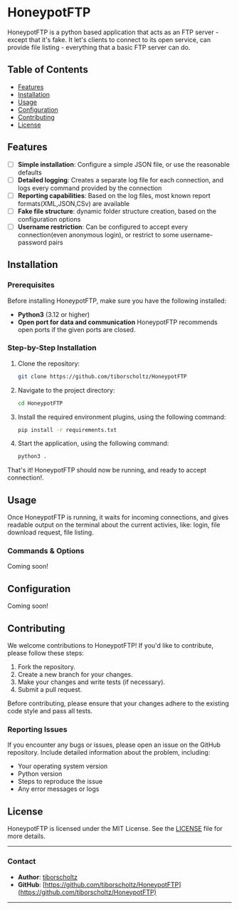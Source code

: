 # HoneypotFTP

HoneypotFTP is a python based application that acts as an FTP server - except that it's fake. It let's clients to connect to its open service, can provide file listing - everything that a basic FTP server can do. 

## Table of Contents

- [Features](#features)
- [Installation](#installation)
- [Usage](#usage)
- [Configuration](#configuration)
- [Contributing](#contributing)
- [License](#license)

## Features

- [ ] **Simple installation**: Configure a simple JSON file, or use the reasonable defaults
- [ ] **Detailed logging**: Creates a separate log file for each connection, and logs every command provided by the connection
- [ ] **Reporting capabilities**: Based on the log files, most known report formats(XML,JSON,CSv) are available
- [ ] **Fake file structure**: dynamic folder structure creation, based on the configuration options
- [ ] **Username restriction**: Can be configured to accept every connection(even anonymous login), or restrict to some username-password pairs

## Installation

### Prerequisites

Before installing HoneypotFTP, make sure you have the following installed:

- **Python3** (3.12 or higher)
- **Open port for data and communication** HoneypotFTP recommends open ports if the given ports are closed.

### Step-by-Step Installation

1. Clone the repository:

    ```bash
    git clone https://github.com/tiborscholtz/HoneypotFTP
    ```

2. Navigate to the project directory:

    ```bash
    cd HoneypotFTP
    ```

3. Install the required environment plugins, using the following command:

    ```bash
    pip install -r requirements.txt
    ```

4. Start the application, using the following command:

    ```bash
    python3 .
    ```

That's it! HoneypotFTP should now be running, and ready to accept connection!.

## Usage

Once HoneypotFTP is running, it waits for incoming connections, and gives readable output on the terminal about the current activies, like: login, file download request, file listing.

### Commands & Options

Coming soon!

## Configuration

Coming soon!

## Contributing

We welcome contributions to HoneypotFTP! If you'd like to contribute, please follow these steps:

1. Fork the repository.
2. Create a new branch for your changes.
3. Make your changes and write tests (if necessary).
4. Submit a pull request.

Before contributing, please ensure that your changes adhere to the existing code style and pass all tests.

### Reporting Issues

If you encounter any bugs or issues, please open an issue on the GitHub repository. Include detailed information about the problem, including:

- Your operating system version
- Python version
- Steps to reproduce the issue
- Any error messages or logs

## License

HoneypotFTP is licensed under the MIT License. See the [LICENSE](LICENSE) file for more details.

---

### Contact

- **Author**: [tiborscholtz](https://github.com/tiborscholtz)
- **GitHub**: [https://github.com/tiborscholtz/HoneypotFTP](https://github.com/tiborscholtz/HoneypotFTP)

---